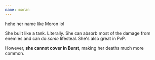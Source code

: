 ```yaml
---
name: moran
---
```


hehe her name like Moron lol

She built like a tank. Literally. She can absorb most of the damage from enemies and can do *some* lifesteal. She's also great in PvP.

However, **she cannot cover in Burst**, making her deaths much more common.